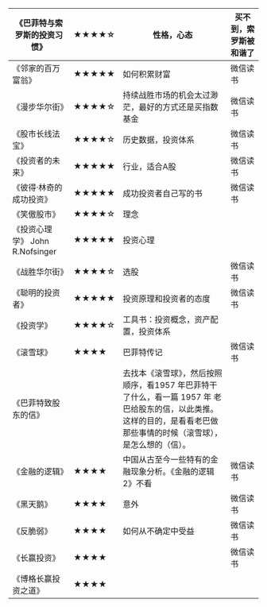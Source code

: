 



| 《巴菲特与索罗斯的投资习惯》 			<br>     | ★★★★☆ | 性格，心态                                                                                     | 买不到，索罗斯被和谐了 |
| -------------------------- | ----- | ----------------------------------------------------------------------------------------- | ----------- |
| 《邻家的百万富翁》                  | ★★★★★ | 如何积累财富                                                                                    | 微信读书        |
| 《漫步华尔街》                    | ★★★★☆ | 持续战胜市场的机会太过渺茫，最好的方式还是买指数基金                                                                | 微信读书        |
| 《股市长线法宝》                   | ★★★★☆ | 历史数据，投资体系                                                                                 | 微信读书        |
| 《投资者的未来》                   | ★★★★★ | 行业，适合A股                                                                                   | 微信读书        |
| 《彼得·林奇的成功投资》               | ★★★★★ | 成功投资者自己写的书                                                                                | 微信读书        |
| 《笑傲股市》                     | ★★★★☆ | 理念                                                                                        |             |
| 《投资心理学》   John R.Nofsinger | ★★★★★ | 投资心理                                                                                      |             |
| 《战胜华尔街》                    | ★★★★☆ | 选股                                                                                        | 微信读书        |
| 《聪明的投资者》                   | ★★★★★ | 投资原理和投资者的态度                                                                               | 微信读书        |
| 《投资学》                      | ★★★★☆ | 工具书：投资概念，资产配置，投资体系                                                                        |             |
| 《滚雪球》                      | ★★★★  | 巴菲特传记                                                                                     | 微信读书        |
| 《巴菲特致股东的信》                 |       | 去找本《滚雪球》，然后按照顺序，看1957 年巴菲特干了什么，看一篇 1957 年 老巴给股东的信，以此类推。这样的目的，是看看老巴做那些事情的时候（滚雪球），是怎么想的（信）。 |             |
| 《金融的逻辑》                    | ★★★★  | 中国从古至今一些特有的金融现象分析。《金融的逻辑2》不看                                                              | 微信读书        |
| 《黑天鹅》                      | ★★★★  | 意外                                                                                        | 微信读书        |
| 《反脆弱》                      | ★★★★  | 如何从不确定中受益                                                                                 | 微信读书        |
| 《长赢投资》                     | ★★★★  |                                                                                           | 微信读书        |
| 《博格长赢投资之道》                 | ★★★★  |                                                                                           |             |
